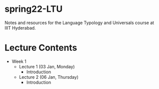 # spring22-LTU
Notes and resources for the Language Typology and Universals course at IIIT Hyderabad.

# Lecture Contents
* Week 1
    - Lecture 1 (03 Jan, Monday)
        - Introduction
    - Lecture 2 (06 Jan, Thursday)
        - Introduction
